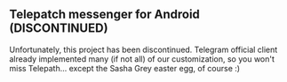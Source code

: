 ## Telepatch messenger for Android (DISCONTINUED)

Unfortunately, this project has been discontinued. Telegram official client already implemented many (if not all) of our customization, so you won't miss Telepath... except the Sasha Grey easter egg, of course :)
